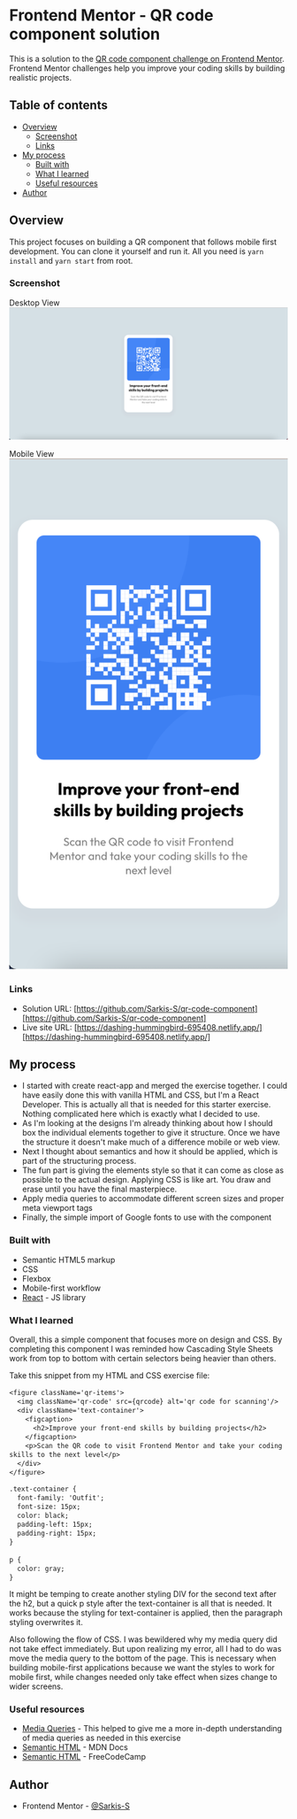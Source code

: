 # Frontend Mentor - QR code component solution

This is a solution to the [QR code component challenge on Frontend Mentor](https://www.frontendmentor.io/challenges/qr-code-component-iux_sIO_H). Frontend Mentor challenges help you improve your coding skills by building realistic projects. 

## Table of contents

- [Overview](#overview)
  - [Screenshot](#screenshot)
  - [Links](#links)
- [My process](#my-process)
  - [Built with](#built-with)
  - [What I learned](#what-i-learned)
  - [Useful resources](#useful-resources)
- [Author](#author)

## Overview

This project focuses on building a QR component that follows mobile first development. You can clone it yourself and run it. All you need is `yarn install` and `yarn start` from root.

### Screenshot

Desktop View
![](./src/images/1440xDesktop.png)

Mobile View
![](./src/images/375xMobile.png)

### Links

- Solution URL: [https://github.com/Sarkis-S/qr-code-component][https://github.com/Sarkis-S/qr-code-component]
- Live site URL: [https://dashing-hummingbird-695408.netlify.app/][https://dashing-hummingbird-695408.netlify.app/]

## My process

- I started with create react-app and merged the exercise together. I could have easily done this with vanilla HTML and CSS, but I'm a React Developer. This is actually all that is needed for this starter exercise. Nothing complicated here which is exactly what I decided to use.
- As I'm looking at the designs I'm already thinking about how I should box the individual elements together to give it structure. Once we have the structure it doesn't make much of a difference mobile or web view.
- Next I thought about semantics and how it should be applied, which is part of the structuring process.
- The fun part is giving the elements style so that it can come as close as possible to the actual design. Applying CSS is like art. You draw and erase until you have the final masterpiece. 
- Apply media queries to accommodate different screen sizes and proper meta viewport tags
- Finally, the simple import of Google fonts to use with the component

### Built with

- Semantic HTML5 markup
- CSS
- Flexbox
- Mobile-first workflow
- [React](https://reactjs.org/) - JS library

### What I learned

Overall, this a simple component that focuses more on design and CSS. By completing this component I was reminded how Cascading Style Sheets work from top to bottom with certain selectors being heavier than others.

Take this snippet from my HTML and CSS exercise file:

```
<figure className='qr-items'>
  <img className='qr-code' src={qrcode} alt='qr code for scanning'/>
  <div className='text-container'>
    <figcaption>
      <h2>Improve your front-end skills by building projects</h2>
    </figcaption>
    <p>Scan the QR code to visit Frontend Mentor and take your coding skills to the next level</p>
  </div>
</figure>
```

```
.text-container {
  font-family: 'Outfit';
  font-size: 15px;
  color: black;
  padding-left: 15px;
  padding-right: 15px;
}

p {
  color: gray;
}
```

It might be temping to create another styling DIV for the second text after the h2, but a quick p style after the text-container is all that is needed. It works because the styling for text-container is applied, then the paragraph styling overwrites it.

Also following the flow of CSS. I was bewildered why my media query did not take effect immediately. But upon realizing my error, all I had to do was move the media query to the bottom of the page. This is necessary when building mobile-first applications because we want the styles to work for mobile first, while changes needed only take effect when sizes change to wider screens.

### Useful resources

- [Media Queries](https://developer.mozilla.org/en-US/docs/Web/CSS/Media_Queries/Using_media_queries) - This helped to give me a more in-depth understanding of media queries as needed in this exercise
- [Semantic HTML](https://developer.mozilla.org/en-US/docs/Glossary/Semantics) - MDN Docs
- [Semantic HTML](https://www.freecodecamp.org/news/semantic-html5-elements/#:~:text=Semantic%20HTML%20elements%20are%20those,content%20that%20is%20inside%20them.) - FreeCodeCamp

## Author

- Frontend Mentor - [@Sarkis-S](https://www.frontendmentor.io/profile/Sarkis-S)
